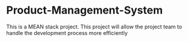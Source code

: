 # Product-Management-System
This is a MEAN stack project. 
This project will allow the project team to handle the development process more efficiently
